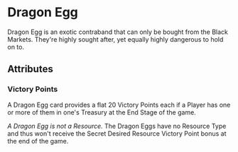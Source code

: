 # Dragon Egg

Dragon Egg is an exotic contraband that can only be bought from the Black Markets. They're highly sought after, yet equally highly dangerous to hold on to.

## Attributes

### Victory Points

A Dragon Egg card provides a flat 20 Victory Points each if a Player has one or more of them in one's Treasury at the End Stage of the game. 

*A Dragon Egg is not a Resource.* The Dragon Eggs have no Resource Type and thus won't receive the Secret Desired Resource Victory Point bonus at the end of the game.
